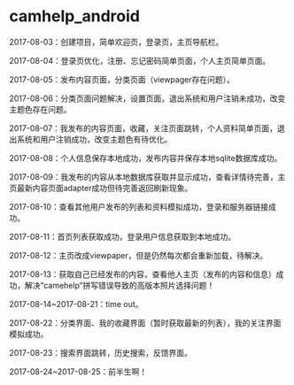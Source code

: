 # camhelp_android

2017-08-03：创建项目，简单欢迎页，登录页，主页导航栏。

2017-08-04：登录页优化，注册、忘记密码简单页面，个人主页简单页面。

2017-08-05：发布内容页面，分类页面（viewpager存在问题）。

2017-08-06：分类页面问题解决，设置页面，退出系统和用户注销未成功，改变主题色存在问题。

2017-08-07：我发布的内容页面，收藏，关注页面跳转，个人资料简单页面，退出系统和用户注销成功，改变主题色有待优化。

2017-08-08：个人信息保存本地成功，发布内容并保存本地sqlite数据库成功。

2017-08-09：我发布的内容从本地数据库获取并显示成功，查看详情待完善，主页最新内容页面adapter成功但待完善返回刷新现象。

2017-08-10：查看其他用户发布的列表和资料模拟成功，登录和服务器链接成功。

2017-08-11：首页列表获取成功，登录用户信息获取到本地成功。

2017-08-12：主页改成viewpaper，但是仍然每次都会重新加载，待解决。

2017-08-13：获取自己已经发布的内容，查看他人主页（发布的内容和信息）成功，解决“camehelp”拼写错误导致的高版本照片选择问题！

2017-08-14~2017-08-21：time out。

2017-08-22：分类界面、我的收藏界面（暂时获取最新的列表），我的关注界面模拟成功。

2017-08-23：搜索界面跳转，历史搜索，反馈界面。

2017-08-24~2017-08-25：前半生啊！